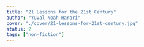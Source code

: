 ```yaml
---
title: "21 Lessons for the 21st Century"
author: "Yuval Noah Harari"
cover: "./cover/21-lessons-for-21st-century.jpg"
status: 2
tags: ["non-fiction"]
---
```

